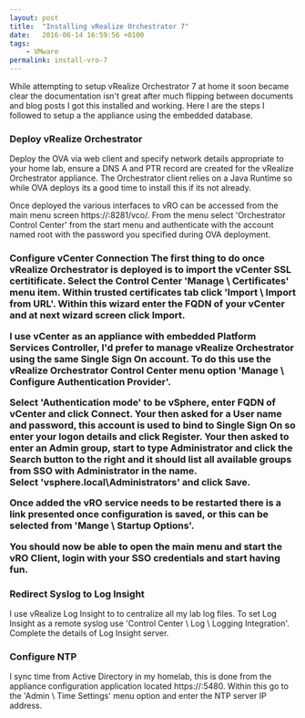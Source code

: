 ```yaml
---
layout: post
title:  "Installing vRealize Orchestrator 7"
date:   2016-06-14 16:59:56 +0100
tags:
    - VMware
permalink: install-vro-7
---
```

While attempting to setup vRealize Orchestrator 7 at home it soon became clear the documentation isn't great
after much flipping between documents and blog posts I got this installed and working. Here I are the steps
I followed to setup a the appliance using the embedded database.

<H3>Deploy vRealize Orchestrator</H3>
Deploy the OVA via web client and specify network details appropriate to your home lab,  ensure a DNS A and PTR 
record are created for the vRealize Orchestrator appliance.  The Orchestrator client relies on a Java Runtime so 
while OVA deploys its a good time to install this if its not already.

Once deployed the various interfaces to vRO can be accessed from the main menu screen https://<fqdn>:8281/vco/.
From the menu select 'Orchestrator Control Center' from the start menu and authenticate with the account named 
root with the password you specified during OVA deployment.

<H3>Configure vCenter Connection
The first thing to do once vRealize Orchestrator is deployed is to import the vCenter SSL certitificate. 
Select the Control Center 'Manage \ Certificates' menu item.  Within trusted certificates tab click 
'Import \ Import from URL'. Within this wizard enter the FQDN of your vCenter and at next wizard screen 
click Import.

I use vCenter as an appliance with embedded Platform Services Controller, I'd prefer to manage vRealize 
Orchestrator using the same Single Sign On account.  To do this use the vRealize Orchestrator Control 
Center menu option 'Manage \ Configure Authentication Provider'.

Select 'Authentication mode' to be vSphere,  enter FQDN of vCenter and click Connect.  Your then asked for 
a User name and password, this account is used to bind to Single Sign On so enter your logon details and 
click Register. Your then asked to enter an Admin group, start to type Administrator and click the Search 
button to the right and it should list all available groups from SSO with Administrator in the name.  
Select 'vsphere.local\Administrators' and click Save.

Once added the vRO service needs to be restarted there is a link presented once configuration is saved,  or 
this can be selected from 'Mange \ Startup Options'.

You should now be able to open the main menu and start the vRO Client, login with your SSO credentials and 
start having fun.

<H3>Redirect Syslog to Log Insight</H3>
I use vRealize Log Insight to to centralize all my lab log files. To set Log Insight as a remote syslog use 
'Control Center \ Log \ Logging Integration'.  Complete the details of Log Insight server.

<H3>Configure NTP</H3>
I sync time from Active Directory in my homelab,  this is done from the appliance configuration application 
located https://<fqdn>:5480. Within this go to the 'Admin \ Time Settings' menu option and enter the NTP 
server IP address.